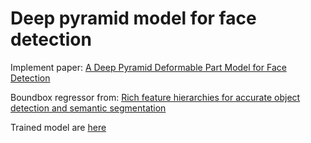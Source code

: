 # Deep pyramid model for face detection
Implement paper: [A Deep Pyramid Deformable Part Model for Face Detection](http://arxiv.org/abs/1508.04389)</p>
Boundbox regressor from: [Rich feature hierarchies for accurate object detection and semantic segmentation](http://arxiv.org/pdf/1311.2524.pdf)</p>
Trained model are [here](https://drive.google.com/drive/folders/0B6q4BSmVJim6Yl9qT0YyQ0FIZW8)</p>
